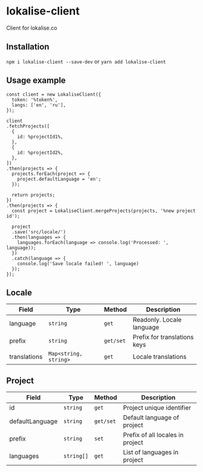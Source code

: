 # lokalise-client
Client for lokalise.co

## Installation

`npm i lokalise-client --save-dev` or `yarn add lokalise-client`

## Usage example

```
const client = new LokaliseClient({
  token: '%token%',
  langs: ['en', 'ru'],
});

client
.fetchProjects([
  {
    id: %projectId1%,
  },
  {
    id: %projectId2%,
  },
])
.then(projects => {
  projects.forEach(project => {
    project.defaultLanguage = 'en';
  });

  return projects;
})
.then(projects => {
  const project = LokaliseClient.mergeProjects(projects, '%new project id');

  project
  .save('src/locale/')
  .then(languages => {
    languages.forEach(language => console.log('Processed: ', language));
  })
  .catch(language => {
    console.log('Save locale failed! ', language)
  });
});
```

## Locale

| Field | Type | Method | Description |
|-|-|-|-|
| language | `string` | `get` | Readonly. Locale language |
| prefix | `string` | `get/set` | Prefix for translations keys |
| translations | `Map<string, string>` | `get` | Locale translations |

## Project

| Field | Type | Method | Description |
|-|-|-|-|
| id | `string` | `get` | Project unique identifier |
| defaultLanguage | `string` | `get/set` | Default language of project |
| prefix | `string` | `set` | Prefix of all locales in project |
| languages | `string[]` | `get` | List of languages in project |
